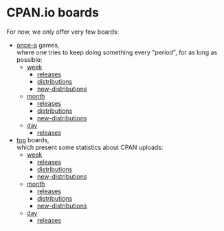 # CPAN.io boards

For now, we only offer very few boards:

- [once-a](once-a/) games,  
  where one tries to keep doing something every "period", for as long as possible:
    - [week](once-a/week/)
        - [releases](once-a/week/releases/)
        - [distributions](once-a/week/distributions/)
        - [new-distributions](once-a/week/new-distributions/)
    - [month](once-a/month/)
        - [releases](once-a/month/releases/)
        - [distributions](once-a/month/distributions/)
        - [new-distributions](once-a/month/new-distributions/)
    - [day](once-a/day/)
        - [releases](once-a/day/releases/)
- [top](top/) boards,  
  which present some statistics about CPAN uploads:
    - [week](top/week/)
        - [releases](top/week/releases/)
        - [distributions](top/week/distributions/)
        - [new-distributions](top/week/new-distributions/)
    - [month](top/month/)
        - [releases](top/month/releases/)
        - [distributions](top/month/distributions/)
        - [new-distributions](top/month/new-distributions/)
    - [day](top/day/)
        - [releases](top/day/releases/)
